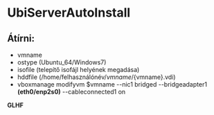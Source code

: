 # UbiServerAutoInstall

## **Átírni:** 
- vmname
- ostype (Ubuntu_64/Windows7)
- isofile (telepítő isofájl helyének megadása)
- hddfile (/home/felhasználónév/${vmname}/${vmname}.vdi)
- vboxmanage modifyvm $vmname --nic1 bridged --bridgeadapter1 **(eth0/enp2s0)** --cableconnected1 on
      
**GLHF**
